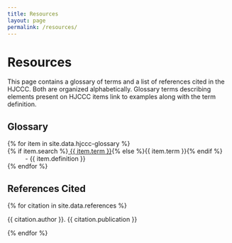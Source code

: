 ```yaml
---
title: Resources
layout: page
permalink: /resources/
---
```


# Resources

This page contains a glossary of terms and a list of references cited in the HJCCC.
Both are organized alphabetically.
Glossary terms describing elements present on HJCCC items link to examples along with the term definition.  

## Glossary

<dl>
    {% for item in site.data.hjccc-glossary %}
    <dt>{% if item.search %}<a href="{{ '/resources/' | append: item.slug | append: '.html' | relative_url }}">
    {{ item.term }}</a>{% else %}{{ item.term }}{% endif %}</dt>
    <dd>- {{ item.definition }}</dd>
    {% endfor %}
</dl>

## References Cited

{% for citation in site.data.references %}
<p class="hangingindent">{{ citation.author }}. {{ citation.publication }}</p>
{% endfor %}
